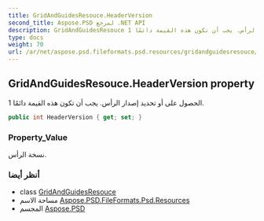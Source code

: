 ```yaml
---
title: GridAndGuidesResouce.HeaderVersion
second_title: Aspose.PSD لمرجع .NET API
description: GridAndGuidesResouce ملكية. الحصول على أو تحديد إصدار الرأس. يجب أن تكون هذه القيمة دائمًا 1.
type: docs
weight: 70
url: /ar/net/aspose.psd.fileformats.psd.resources/gridandguidesresouce/headerversion/
---
```

## GridAndGuidesResouce.HeaderVersion property

الحصول على أو تحديد إصدار الرأس. يجب أن تكون هذه القيمة دائمًا 1.

```csharp
public int HeaderVersion { get; set; }
```

### Property_Value

نسخة الرأس.

### أنظر أيضا

* class [GridAndGuidesResouce](../)
* مساحة الاسم [Aspose.PSD.FileFormats.Psd.Resources](../../gridandguidesresouce/)
* المجسم [Aspose.PSD](../../../)


